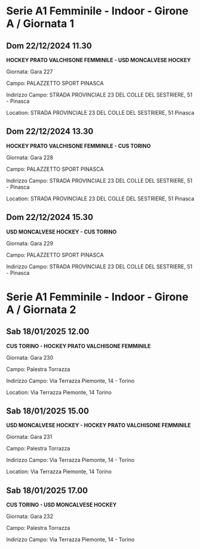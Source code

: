 # Serie A1 Femminile - Indoor  - Girone A / Giornata 1
## Dom 22/12/2024 11.30
**HOCKEY PRATO VALCHISONE FEMMINILE - USD MONCALVESE HOCKEY**

Giornata: Gara 227

Campo: PALAZZETTO SPORT PINASCA 

Indirizzo Campo:  STRADA PROVINCIALE 23 DEL COLLE DEL SESTRIERE, 51 - Pinasca

Location:  STRADA PROVINCIALE 23 DEL COLLE DEL SESTRIERE, 51 Pinasca


## Dom 22/12/2024 13.30
**HOCKEY PRATO VALCHISONE FEMMINILE - CUS TORINO**

Giornata: Gara 228

Campo: PALAZZETTO SPORT PINASCA 

Indirizzo Campo:  STRADA PROVINCIALE 23 DEL COLLE DEL SESTRIERE, 51 - Pinasca

Location:  STRADA PROVINCIALE 23 DEL COLLE DEL SESTRIERE, 51 Pinasca


## Dom 22/12/2024 15.30
**USD MONCALVESE HOCKEY - CUS TORINO**

Giornata: Gara 229

Campo: PALAZZETTO SPORT PINASCA 

Indirizzo Campo:  STRADA PROVINCIALE 23 DEL COLLE DEL SESTRIERE, 51 - Pinasca


# Serie A1 Femminile - Indoor  - Girone A / Giornata 2
## Sab 18/01/2025 12.00
**CUS TORINO - HOCKEY PRATO VALCHISONE FEMMINILE**

Giornata: Gara 230

Campo: Palestra Torrazza 

Indirizzo Campo:  Via Terrazza Piemonte, 14 - Torino

Location:  Via Terrazza Piemonte, 14 Torino


## Sab 18/01/2025 15.00
**USD MONCALVESE HOCKEY - HOCKEY PRATO VALCHISONE FEMMINILE**

Giornata: Gara 231

Campo: Palestra Torrazza 

Indirizzo Campo:  Via Terrazza Piemonte, 14 - Torino

Location:  Via Terrazza Piemonte, 14 Torino


## Sab 18/01/2025 17.00
**CUS TORINO - USD MONCALVESE HOCKEY**

Giornata: Gara 232

Campo: Palestra Torrazza 

Indirizzo Campo:  Via Terrazza Piemonte, 14 - Torino


